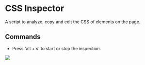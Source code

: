 # CSS Inspector

A script to analyze, copy and edit the CSS of elements on the page.

## Commands

- Press 'alt + s' to  start or stop the inspection.

![](https://i.imgur.com/nThTxPf.png)